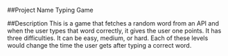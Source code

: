 ##Project Name
Typing Game

##Description
This is a game that fetches a random word from an API and when the user types that word correctly, it gives the user one points.
It has three difficulties. It can be easy, medium, or hard. Each of these levels would change the time the user gets after typing a correct word.
